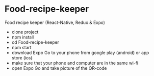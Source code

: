 # Food-recipe-keeper
Food recipe keeper (React-Native, Redux &amp; Expo)

* clone project
* npm install
* cd Food-recipe-keeper
* npm start
* download Expo Go to your phone from google play (android) or app store (ios)
* make sure that your phone and computer are in the same wi-fi
* open Expo Go and take picture of the QR-code
